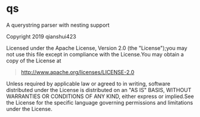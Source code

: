# qs
A querystring parser with nesting support

Copyright 2019 qianshui423

Licensed under the Apache License, Version 2.0 (the "License");you may not use this file except in compliance with the License.You may obtain a copy of the License at

> http://www.apache.org/licenses/LICENSE-2.0

Unless required by applicable law or agreed to in writing, software distributed under the License is distributed on an "AS IS" BASIS, WITHOUT WARRANTIES OR CONDITIONS OF ANY KIND, either express or implied.See the License for the specific language governing permissions and limitations under the License.

